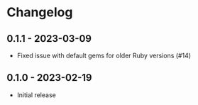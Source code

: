 # Changelog

## 0.1.1 - 2023-03-09

- Fixed issue with default gems for older Ruby versions (#14)

## 0.1.0 - 2023-02-19

- Initial release
